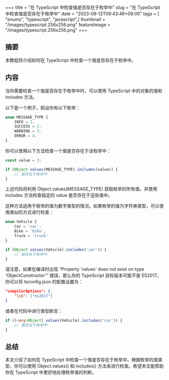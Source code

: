 +++
title = "在 TypeScript 中检查值是否存在于枚举中"
slug = "在 TypeScript 中检查值是否存在于枚举中"
date = "2023-09-12T09:43:46+08:00"
tags = [ "enums", "typescript", "javascript",]
thumbnail = "/images/typescript.256x256.png"
featureImage = "/images/typescript.256x256.png"
+++


## 摘要
本教程将介绍如何在 TypeScript 中检查一个值是否存在于枚举中。

## 内容
当你需要检查一个值是否存在于枚举中时，可以使用 TypeScript 中的对象的值和 includes 方法。

以下是一个例子，假设你有以下枚举：

```typescript
enum MESSAGE_TYPE {
    INFO = 1,
    SUCCESS = 2,
    WARNING = 3,
    ERROR = 4,
}
```

你可以使用以下方法检查一个值是否存在于该枚举中：

```typescript
const value = 3;

if (Object.values(MESSAGE_TYPE).includes(value)) {
    // 值存在于枚举中
}
```

上述代码将利用 Object.values(MESSAGE_TYPE) 获取枚举的所有值，并使用 includes 方法检查指定的 value 是否存在于这些值中。

这种方法适用于枚举的值为数字类型的情况。如果枚举的值为字符串类型，可以使用类似的方式进行检查：

```typescript
enum Vehicle {
    Car = 'car',
    Bike = 'bike',
    Truck = 'truck'
}

if (Object.values(Vehicle).includes('car')) {
    // 值存在于枚举中
}
```

请注意，如果在编译时出现 “Property 'values' does not exist on type 'ObjectConstructor'” 错误，那么你的 TypeScript 目标版本可能不是 ES2017。你可以将 tsconfig.json 的配置设置为：

```json
"compilerOptions": {
    "lib": ["es2017"]
}
```

或者在代码中进行类型断言：

```typescript
if ((<any>Object).values(Vehicle).includes('car')) {
    // 值存在于枚举中
}
```

## 总结
本文介绍了如何在 TypeScript 中检查一个值是否存在于枚举中。根据枚举的值类型，你可以使用 Object.values() 和 includes() 方法来进行检查。希望本文能帮助你在 TypeScript 中更好地处理枚举值的判断。


